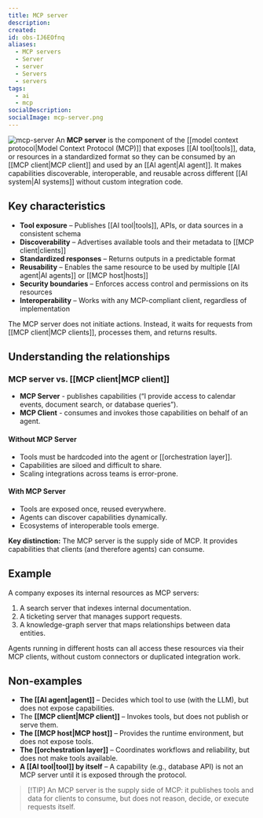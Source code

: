 ```yaml
---
title: MCP server
description:
created:
id: obs-IJ6EOfnq
aliases:
  - MCP servers
  - Server
  - server
  - Servers
  - servers
tags:
  - ai
  - mcp
socialDescription:
socialImage: mcp-server.png
---
```


![mcp-server](static/mcp-server.png)
An **MCP server** is the component of the [[model context protocol|Model Context Protocol (MCP)]] that exposes [[AI tool|tools]], data, or resources in a standardized format so they can be consumed by an [[MCP client|MCP client]] and used by an [[AI agent|AI agent]]. It makes capabilities discoverable, interoperable, and reusable across different [[AI system|AI systems]] without custom integration code.

## Key characteristics

- **Tool exposure** – Publishes [[AI tool|tools]], APIs, or data sources in a consistent schema
- **Discoverability** – Advertises available tools and their metadata to [[MCP client|clients]]
- **Standardized responses** – Returns outputs in a predictable format
- **Reusability** – Enables the same resource to be used by multiple [[AI agent|AI agents]] or [[MCP host|hosts]]
- **Security boundaries** – Enforces access control and permissions on its resources
- **Interoperability** – Works with any MCP-compliant client, regardless of implementation

The MCP server does not initiate actions. Instead, it waits for requests from [[MCP client|MCP clients]], processes them, and returns results.

## Understanding the relationships

### MCP server vs. [[MCP client|MCP client]]

- **MCP Server** - publishes capabilities (“I provide access to calendar events, document search, or database queries”).
- **MCP Client** - consumes and invokes those capabilities on behalf of an agent.

#### Without MCP Server

- Tools must be hardcoded into the agent or [[orchestration layer]].
- Capabilities are siloed and difficult to share.
- Scaling integrations across teams is error-prone.

#### With MCP Server

- Tools are exposed once, reused everywhere.
- Agents can discover capabilities dynamically.
- Ecosystems of interoperable tools emerge.

**Key distinction:** The MCP server is the supply side of MCP. It provides capabilities that clients (and therefore agents) can consume.

## Example

A company exposes its internal resources as MCP servers:

1. A search server that indexes internal documentation.
2. A ticketing server that manages support requests.
3. A knowledge-graph server that maps relationships between data entities.

Agents running in different hosts can all access these resources via their MCP clients, without custom connectors or duplicated integration work.

## Non-examples

- **The [[AI agent|agent]]** – Decides which tool to use (with the LLM), but does not expose capabilities.
- The **[[MCP client|MCP client]]** – Invokes tools, but does not publish or serve them.
- **The [[MCP host|MCP host]]** – Provides the runtime environment, but does not expose tools.
- **The [[orchestration layer]]** – Coordinates workflows and reliability, but does not make tools available.
- **A [[AI tool|tool]] by itself** – A capability (e.g., database API) is not an MCP server until it is exposed through the protocol.

> [!TIP] An MCP server is the supply side of MCP: it publishes tools and data for clients to consume, but does not reason, decide, or execute requests itself.
